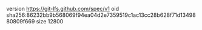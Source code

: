 version https://git-lfs.github.com/spec/v1
oid sha256:86232bb9b568069f94ea04d2e7359519c1ac13cc28b628f71d1349880809f669
size 12800

